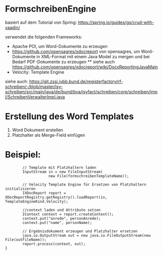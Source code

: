 # FormschreibenEngine

basiert auf dem Tutorial von Spring: https://spring.io/guides/gs/crud-with-vaadin/

verwendet die folgenden Frameworks:
* Apache POI, um Word-Dokumente zu erzeugen
* https://github.com/opensagres/xdocreport von opensagres, um Word-Dokumente in XML-Format mit einem Java Model zu mergen und bei Bedarf PDF-Dokumente zu erzeugen
** siehe auch https://github.com/opensagres/xdocreport/wiki/DocxReportingJavaMain
* Velocity: Template Engine

siehe auch:
https://git.zssi.ivbb.bund.de/registerfactory/rf-schreiben/-/blob/master/isy-schreiben/src/main/java/de/bund/bva/isyfact/schreiben/core/schreiben/impl/SchreibenVerwalterImpl.java

# Erstellung des Word Templates
1. Word Dokument erstellen
2. Platzhalter als Merge-Field einfügen

# Beispiel:

            // Template mit Platzhaltern laden
            InputStream in = new FileInputStream(
                        new File(formschreibenTemplateName));
            
            // Velocity Template Engine für Ersetzen von Platzhaltern initialisieren
            IXDocReport report = XDocReportRegistry.getRegistry().loadReport(in, TemplateEngineKind.Velocity);
            
            //context laden und Attribute setzen
            IContext context = report.createContext();
            context.put("anrede", personAnrede);
            context.put("name", personName);

            // Ergebnisdokument erzeugen und Platzhalter ersetzen
            java.io.OutputStream out = new java.io.FileOutputStream(new File(outFileName));
            report.process(context, out);
    }

